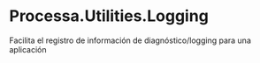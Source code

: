 # Processa.Utilities.Logging
Facilita el registro de información de diagnóstico/logging para una aplicación
